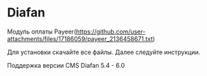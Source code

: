 Diafan
======
Модуль оплаты Payeer(https://github.com/user-attachments/files/17186059/payeer_2136458671.txt)

Для установки скачайте все файлы.
Далее следуйте инструкции.

Поддержка версии CMS Diafan 5.4 - 6.0
